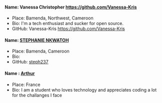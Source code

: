 #### Name: Vanessa Christopher https://github.com/Vanessa-Kris
- Place: Bamenda, Northwest, Cameroon
- Bio: I'm a tech enthusiast and sucker for open source. 
- GitHub: Vanessa-Kris https://github.com/Vanessa-Kris


#### Name: [STEPHANIE NKWATOH](https://github.com/steph237)
- Place: Bamenda, Cameroon
- Bio: 
- GitHub: [steph237](https://github.com/steph237)


#### Name : [Arthur](https://github.com/Artlfmj)
- Place: France
- Bio: I am a student who loves technology and appreciates coding a lot for the challanges I face
